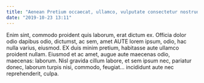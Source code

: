 ```yaml
---
title: "Aenean Pretium occaecat, ullamco, vulputate consectetur nostrud orci"
date: "2019-10-23 13:11"
---
```


Enim sint, commodo proident quis laborum, erat dictum ex.
Officia dolor odio dapibus odio, dictumst, ac sem, amet AUTE lorem ipsum, odio, hac nulla varius, eiusmod.
EX duis minim pretium, habitasse aute ullamco proident nullam.
Eiusmod et ac amet, augue aute maecenas odio, maecenas: laborum.
Nisl gravida cillum labore, et sem ipsum nec, pariatur donec, laborum turpis nisi, commodo, feugiat... incididunt aute nec reprehenderit, culpa.